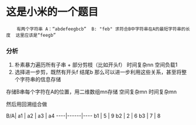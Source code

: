 # 这是小米的一个题目

        有两个字符串 A：“abdefeegbcb”  B: "feb" 求符合B中字符串在A的最短字符串的长度  这里应该是“feegb”

### 分析
   1. 朴素暴力遍历所有子串 + 部分剪枝（比如开头f）
    时间复杂nn 空间负载1
   2. 选择进一步剪，既然有开头f 结尾b 那么可以进一步利用这些关系，甚至将整个字符串的信息存储 
    
   存储B串每个字符在A的位置，用二维数组mn存储  空间复杂mn  时间复杂mn
    
   然后用回溯组合做

B/A| a1 | a2 | a3 | a4
----|------|----
b1 | 5  | 9
b2 | 2  | 6
b3 | 7  | 8